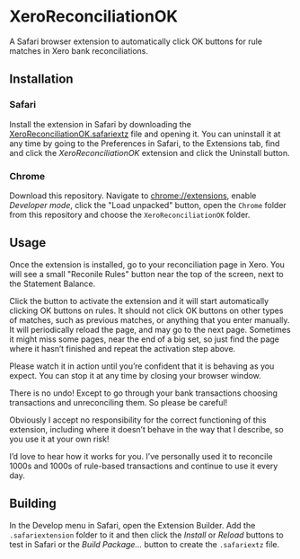 XeroReconciliationOK
====================

A Safari browser extension to automatically click OK buttons for rule matches in Xero bank reconciliations.

Installation
------------

### Safari

Install the extension in Safari by downloading the [XeroReconciliationOK.safariextz](https://raw.github.com/karlvr/XeroReconciliationOK/blob/master/Safari/XeroReconciliationOK.safariextz) file and opening it.
You can uninstall it at any time by going to the Preferences in Safari, to the Extensions tab, 
find and click the *XeroReconciliationOK* extension and click the Uninstall button.

### Chrome

Download this repository. Navigate to <a href="chrome://extensions">chrome://extensions</a>, enable <em>Developer mode</em>, click the "Load unpacked"
button, open the <code>Chrome</code> folder from this repository and choose the <code>XeroReconciliationOK</code> folder.

Usage
-----

Once the extension is installed, go to your reconciliation page in Xero. You will see a small
"Reconile Rules" button near the top of the screen, next to the Statement Balance.

Click the button to activate the extension and it will start automatically clicking OK buttons on rules. 
It should not click OK buttons on other types of matches, such as previous matches, or anything 
that you enter manually. It will periodically reload the page, and may go to the next page. Sometimes 
it might miss some pages, near the end of a big set, so just find the page where it hasn’t finished 
and repeat the activation step above.

Please watch it in action until you’re confident that it is behaving as you expect. You can stop it
at any time by closing your browser window. 

There is no undo! Except to go through your bank transactions choosing transactions and unreconciling them. 
So please be careful!

Obviously I accept no responsibility for the correct functioning of this extension, including where
it doesn’t behave in the way that I describe, so you use it at your own risk!

I’d love to hear how it works for you. I’ve personally used it to reconcile 1000s and 1000s of rule-based 
transactions and continue to use it every day.

Building
--------
In the Develop menu in Safari, open the Extension Builder. Add the `.safariextension` folder to it and then
click the _Install_ or _Reload_ buttons to test in Safari or the _Build Package..._ button to create the
`.safariextz` file.

